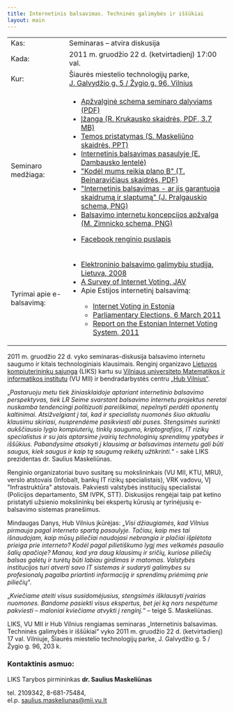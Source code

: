 ```yaml
---
title: Internetinis balsavimas. Techninės galimybės ir iššūkiai 
layout: main
---
```


<table class="dictionary"><tbody>
<tr><td>Kas:</td><td>Seminaras &ndash; atvira diskusija</td></tr>
<tr><td>Kada:</td><td>2011 m. gruodžio 22 d. (ketvirtadienį) 17:00 val.</td></tr>
<tr><td>Kur:</td><td>Šiaurės miestelio technologijų parke,<br>
                    <a href="http://maps.google.com/maps?f=q&source=embed&hl=en&geocode=&q=Galvyd%C5%BEio+g.+5,+Vilnius&aq=&sll=37.0625,-95.677068&sspn=31.701751,56.513672&ie=UTF8&hq=&hnear=5+J.+Galvyd%C5%BEio+gatv%C4%97,+%C5%BDirm%C5%ABnai,+Vilnius,+Vilniaus+Apskritis+08009,+Lithuania&z=14&ll=54.711076,25.294217">J. Galvydžio g. 5 / Žygio g. 96, Vilnius</a></td></tr>
<tr><td>Seminaro medžiaga:</td>
<td><ul>
<li><a href="/files/medziaga/Dalinti per seminara 2011 12 22.pdf">Apžvalginė schema seminaro dalyviams (PDF)</a></li>
<li><a href="/files/medziaga/IZANGA  diskusijai e-balsavimas 2011-12-22 RK.pdf">Įžanga (R. Krukausko skaidrės, PDF, 3.7 MB)</a></li>
<li><a href="/files/medziaga/S.Maskeliūnas_-_Internetinis_balsavimas.ppt">Temos pristatymas (S. Maskeliūno skaidrės, PPT)</a></li>
<li><a href="/pasaulyje.html">Internetinis balsavimas pasaulyje (E. Dambausko lentelė)</a></li>
<li><a href="/files/medziaga/ebalsavimas - planas B Tomas Beinaravicius.pdf">"Kodėl mums reikia plano B" (T. Beinaravičiaus skaidrės, PDF)</a></li>
<li><a href="/files/medziaga/tradicinio_ir_i-balsavimo_palyginimas.png">"Internetinis balsavimas - ar jis garantuoja skaidrumą ir slaptumą" (J. Pralgauskio schema, PNG)</a></li>
<li><a href="/files/medziaga/ibalsavimas.png">Balsavimo internetu koncepcijos apžvalga (M. Zimnicko schema, PNG)</a></li>
</ul>
<ul><li><a href="https://www.facebook.com/events/230749130332297/">Facebook renginio puslapis</a></li></ul></td></tr>
<tr><td>Tyrimai apie e-balsavimą:</td><td><ul>
<li><a href="http://www.e-demokratija.lt/lt/tekstai/naujienos?id=5">Elektroninio balsavimo galimybiu studija, Lietuva, 2008</a></li> 
<!-- <li><a href="http://servesecurityreport.org/">A Security Analysis of the Secure Electronic
Registration and Voting Experiment (SERVE)</a></li> -->
<li><a href="http://www.eac.gov/blogs/a_survey_of_internet_voting/">A Survey of Internet Voting, JAV</a></li> 
<li>Apie Estijos internetinį balsavimą:</li>
<ul>
<li><a href="http://vvk.ee/voting-methods-in-estonia/engindex/">Internet Voting in Estonia</a></li>
<li><a href="http://www.osce.org/odihr/elections/estonia/75382">Parliamentary Elections, 6 March 2011</a></li>
<li><a href="http://blog.verifiedvoting.org/2011/09/03/1435">Report on the Estonian Internet Voting System, 2011</a></li>
</ul> 
<!-- <li><a href="http://www.balsavimas.lt/nuorodos">daugiau nuorodų</a></li>  -->
</ul></td></tr>
</tbody></table>

2011 m. gruodžio 22 d. vyko seminaras-diskusija balsavimo internetu saugumo ir kitais technologiniais klausimais. Renginį organizavo [Lietuvos kompiuterininkų sąjunga](http://www.liks.lt/) (LIKS) kartu su [Vilniaus universiteto Matematikos ir informatikos institutu](http://www.mii.vu.lt/) (VU MII) ir bendradarbystės centru [„Hub Vilnius“](http://www.hubvilnius.lt/).

„<em>Pastaruoju metu tiek žiniasklaidoje aptariant internetinio balsavimo perspektyvas, tiek LR Seime svarstant balsavimo internetu projektus neretai nuskamba tendencingi politizuoti pareiškimai, nepelnyti perdėti oponentų kaltinimai. Atsižvelgiant į tai, kad ir specialistų nuomonės šiuo aktualiu klausimu skiriasi, nusprendėme pasikviesti abi puses. Stengsimės surinkti aukščiausio lygio kompiuterių, tinklų saugumo, kriptografijos, IT rizikų specialistus ir su jais aptarsime įvairių technologinių sprendimų ypatybes ir iššūkius. Pabandysime atsakyti į klausimą ar balsavimas internetu gali būti saugus, kiek saugus ir kaip tą saugumą reikėtų užtikrinti.</em>“ - sakė LIKS prezidentas dr. Saulius Maskeliūnas.

Renginio organizatoriai buvo susitarę su mokslininkais (VU MII, KTU, MRU), verslo atstovais (Infobalt, bankų IT rizikų specialistais), VRK vadovu, VĮ "Infrastruktūra" atstovais. Pakviesti valstybės institucijų specialistai (Policijos departamento, SM IVPK, STT). Diskusijos rengėjai taip pat ketino pristatyti užsienio mokslininkų bei ekspertų kūrusių ar tyrinėjusių e-balsavimo sistemas pranešimus.

Mindaugas Danys, Hub Vilnius įkūrėjas: „<em>Visi džiaugiamės, kad Vilnius pirmauja pagal interneto spartą pasaulyje. Tačiau, kaip mes tai išnaudojam, kaip mūsų piliečiai naudojasi nebrangia ir plačiai išplėtota prieiga prie interneto? Kodėl pagal pilietiškumo lygį mes velkamės pasaulio šalių apačioje? Manau, kad yra daug klausimų ir sričių, kuriose piliečių balsas galėtų ir turėtų būti labiau girdimas ir matomas. Valstybės institucijos turi atverti savo IT sistemas ir sudaryti galimybes su profesionalų pagalba priartinti informaciją ir sprendimų priėmimą prie piliečių</em>“.

„<em>Kviečiame ateiti visus susidomėjusius, stengsimės išklausyti įvairias nuomones. Bandome pasiekti visus ekspertus, bet jei ką nors nespėtume pakviesti – maloniai kviečiame atvykti į renginį.</em>“ – teigė S. Maskeliūnas.

LIKS, VU MII ir Hub Vilnius rengiamas seminaras „Internetinis balsavimas. Techninės galimybės ir iššūkiai“ vyko 2011 m. gruodžio 22 d. (ketvirtadienį) 17 val. Vilniuje, Šiaurės miestelio technologijų parke, J. Galvydžio g. 5 / Žygio g. 96, 203 k.



### Kontaktinis asmuo:

LIKS Tarybos pirmininkas **dr. Saulius Maskeliūnas**

tel. 2109342, 8-681-75484,<br>
el.p. <saulius.maskeliunas@mii.vu.lt>

